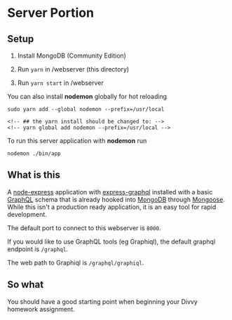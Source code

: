# Server Portion

## Setup

1. Install MongoDB (Community Edition)

2. Run `yarn` in /webserver (this directory)

3. Run `yarn start` in /webserver

You can also install **nodemon** globally for hot reloading

    sudo yarn add --global nodemon --prefix=/usr/local

    <!-- ## the yarn install should be changed to: -->
    <!-- yarn global add nodemon --prefix=/usr/local -->

To run this server application with **nodemon** run 

    nodemon ./bin/app


## What is this


A [node-express](https://expressjs.com/) application with [express-graphql](https://github.com/graphql/express-graphql) installed with a basic [GraphQL](https://graphql.org/) schema that is already hooked into [MongoDB](https://docs.mongodb.com/) through [Mongoose](https://mongoosejs.com/).  While this isn't a production ready application, it is an easy tool for rapid development.

The default port to connect to this webserver is `8000`.

If you would like to use GraphQL tools (eg Graphiql), the default graphql endpoint is `/graphql`.

The web path to Graphiql is `/graphql/graphiql`.


## So what

You should have a good starting point when beginning your Divvy homework assignment.


